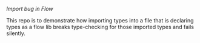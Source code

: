 *Import bug in Flow*

This repo is to demonstrate how importing types into a file that is declaring types as a flow lib breaks type-checking for those imported types and fails silently.
